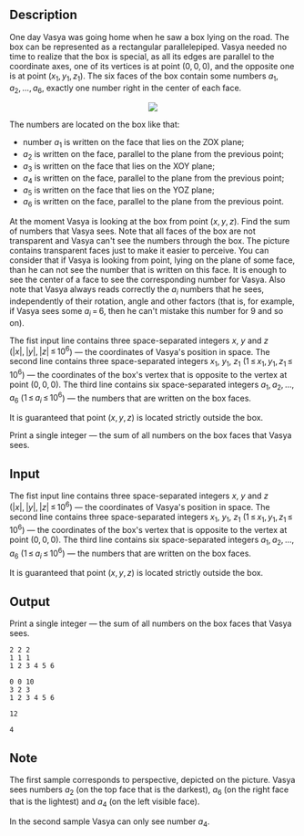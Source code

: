 ## Description

<div><p>One day Vasya was going home when he saw a box lying on the road. The box can be represented as a rectangular parallelepiped. Vasya needed no time to realize that the box is special, as all its edges are parallel to the coordinate axes, one of its vertices is at point <span class="tex-span">(0, 0, 0)</span>, and the opposite one is at point <span class="tex-span">(<i>x</i><sub class="lower-index">1</sub>, <i>y</i><sub class="lower-index">1</sub>, <i>z</i><sub class="lower-index">1</sub>)</span>. The six faces of the box contain some numbers <span class="tex-span"><i>a</i><sub class="lower-index">1</sub>, <i>a</i><sub class="lower-index">2</sub>, ..., <i>a</i><sub class="lower-index">6</sub></span>, exactly one number right in the center of each face.</p><center> <img class="tex-graphics" src="file://S61dOcPT.png" style="max-width: 100.0%;max-height: 100.0%;"> </center><p>The numbers are located on the box like that: </p><ul> <li> number <span class="tex-span"><i>a</i><sub class="lower-index">1</sub></span> is written on the face that lies on the ZOX plane; </li><li> <span class="tex-span"><i>a</i><sub class="lower-index">2</sub></span> is written on the face, parallel to the plane from the previous point; </li><li> <span class="tex-span"><i>a</i><sub class="lower-index">3</sub></span> is written on the face that lies on the XOY plane; </li><li> <span class="tex-span"><i>a</i><sub class="lower-index">4</sub></span> is written on the face, parallel to the plane from the previous point; </li><li> <span class="tex-span"><i>a</i><sub class="lower-index">5</sub></span> is written on the face that lies on the YOZ plane; </li><li> <span class="tex-span"><i>a</i><sub class="lower-index">6</sub></span> is written on the face, parallel to the plane from the previous point. </li></ul><p>At the moment Vasya is looking at the box from point <span class="tex-span">(<i>x</i>, <i>y</i>, <i>z</i>)</span>. Find the sum of numbers that Vasya sees. Note that all faces of the box are not transparent and Vasya can't see the numbers through the box. The picture contains transparent faces just to make it easier to perceive. You can consider that if Vasya is looking from point, lying on the plane of some face, than he can not see the number that is written on this face. It is enough to see the center of a face to see the corresponding number for Vasya. Also note that Vasya always reads correctly the <span class="tex-span"><i>a</i><sub class="lower-index"><i>i</i></sub></span> numbers that he sees, independently of their rotation, angle and other factors (that is, for example, if Vasya sees some <span class="tex-span"><i>a</i><sub class="lower-index"><i>i</i></sub> = 6</span>, then he can't mistake this number for <span class="tex-span">9</span> and so on). </p></div><div class="input-specification"><p>The fist input line contains three space-separated integers <span class="tex-span"><i>x</i></span>, <span class="tex-span"><i>y</i></span> and <span class="tex-span"><i>z</i></span> (<span class="tex-span">|<i>x</i>|, |<i>y</i>|, |<i>z</i>| ≤ 10<sup class="upper-index">6</sup></span>) — the coordinates of Vasya's position in space. The second line contains three space-separated integers <span class="tex-span"><i>x</i><sub class="lower-index">1</sub></span>, <span class="tex-span"><i>y</i><sub class="lower-index">1</sub></span>, <span class="tex-span"><i>z</i><sub class="lower-index">1</sub></span> (<span class="tex-span">1 ≤ <i>x</i><sub class="lower-index">1</sub>, <i>y</i><sub class="lower-index">1</sub>, <i>z</i><sub class="lower-index">1</sub> ≤ 10<sup class="upper-index">6</sup></span>) — the coordinates of the box's vertex that is opposite to the vertex at point <span class="tex-span">(0, 0, 0)</span>. The third line contains six space-separated integers <span class="tex-span"><i>a</i><sub class="lower-index">1</sub>, <i>a</i><sub class="lower-index">2</sub>, ..., <i>a</i><sub class="lower-index">6</sub></span> (<span class="tex-span">1 ≤ <i>a</i><sub class="lower-index"><i>i</i></sub> ≤ 10<sup class="upper-index">6</sup></span>) — the numbers that are written on the box faces. </p><p>It is guaranteed that point <span class="tex-span">(<i>x</i>, <i>y</i>, <i>z</i>)</span> is located strictly outside the box.</p></div><div class="output-specification"><p>Print a single integer — the sum of all numbers on the box faces that Vasya sees.</p></div>

## Input

<p>The fist input line contains three space-separated integers <span class="tex-span"><i>x</i></span>, <span class="tex-span"><i>y</i></span> and <span class="tex-span"><i>z</i></span> (<span class="tex-span">|<i>x</i>|, |<i>y</i>|, |<i>z</i>| ≤ 10<sup class="upper-index">6</sup></span>) — the coordinates of Vasya's position in space. The second line contains three space-separated integers <span class="tex-span"><i>x</i><sub class="lower-index">1</sub></span>, <span class="tex-span"><i>y</i><sub class="lower-index">1</sub></span>, <span class="tex-span"><i>z</i><sub class="lower-index">1</sub></span> (<span class="tex-span">1 ≤ <i>x</i><sub class="lower-index">1</sub>, <i>y</i><sub class="lower-index">1</sub>, <i>z</i><sub class="lower-index">1</sub> ≤ 10<sup class="upper-index">6</sup></span>) — the coordinates of the box's vertex that is opposite to the vertex at point <span class="tex-span">(0, 0, 0)</span>. The third line contains six space-separated integers <span class="tex-span"><i>a</i><sub class="lower-index">1</sub>, <i>a</i><sub class="lower-index">2</sub>, ..., <i>a</i><sub class="lower-index">6</sub></span> (<span class="tex-span">1 ≤ <i>a</i><sub class="lower-index"><i>i</i></sub> ≤ 10<sup class="upper-index">6</sup></span>) — the numbers that are written on the box faces. </p><p>It is guaranteed that point <span class="tex-span">(<i>x</i>, <i>y</i>, <i>z</i>)</span> is located strictly outside the box.</p>

## Output

<p>Print a single integer — the sum of all numbers on the box faces that Vasya sees.</p>





```input1
2 2 2
1 1 1
1 2 3 4 5 6

```




```input2
0 0 10
3 2 3
1 2 3 4 5 6

```




```output1
12

```




```output2
4

```



## Note

<p>The first sample corresponds to perspective, depicted on the picture. Vasya sees numbers <span class="tex-span"><i>a</i><sub class="lower-index">2</sub></span> (on the top face that is the darkest), <span class="tex-span"><i>a</i><sub class="lower-index">6</sub></span> (on the right face that is the lightest) and <span class="tex-span"><i>a</i><sub class="lower-index">4</sub></span> (on the left visible face).</p><p>In the second sample Vasya can only see number <span class="tex-span"><i>a</i><sub class="lower-index">4</sub></span>.</p>

